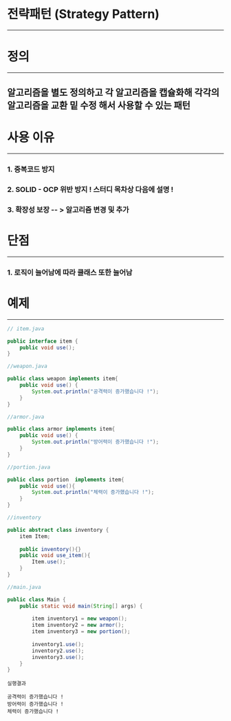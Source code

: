 


# 전략패턴 (Strategy Pattern)
------------------------------------------------------------------------


# 정의 
-------------------------------------------------------------------------
## 알고리즘을 별도 정의하고 각 알고리즘을 캡슐화해 각각의 알고리즘을 교환 밑 수정 해서 사용할 수 있는 패턴


# 사용 이유

--------------------------------------------------------
### 1. 중복코드 방지
### 2. SOLID - OCP 위반 방지    ! 스터디 목차상 다음에 설명 !
### 3.  확장성 보장 -- > 알고리즘 변경 및 추가


# 단점
------------------------------------------------------------------------------
### 1. 로직이 늘어남에 따라 클래스 또한 늘어남


# 예제 
--------------------------------------------------------------


```java
// item.java 

public interface item {  
    public void use();  
}

```

```java
//weapon.java

public class weapon implements item{  
    public void use() {  
        System.out.println("공격력이 증가했습니다 !");  
    }  
}
```

```java
//armor.java

public class armor implements item{  
    public void use() {  
        System.out.println("방어력이 증가했습니다 !");  
    }  
}

```

```java
//portion.java

public class portion  implements item{  
    public void use(){  
        System.out.println("체력이 증가했습니다 !");  
    }  
}
```

```java
//inventory

public abstract class inventory {  
    item Item;  
  
    public inventory(){}  
    public void use_item(){  
        Item.use();  
    }  
}
```

```java
//main.java

public class Main {  
    public static void main(String[] args) {  
  
        item inventory1 = new weapon();  
        item inventory2 = new armor();  
        item inventory3 = new portion();  
  
        inventory1.use();  
        inventory2.use();  
        inventory3.use();  
    }  
}
```

```
실행결과

공격력이 증가했습니다 !
방어력이 증가했습니다 !
체력이 증가했습니다 !

```
